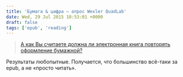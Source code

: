```yaml
---
title: 'Бумага & цифра — опрос Wexler QuadLab'
date: Wed, 29 Jul 2015 10:53:01 +0000
draft: false
tags: ['epub', 'reading']
---
```


> [А как Вы считаете должна ли электронная книга повторять оформление бумажной?](https://vk.com/wexlerelectronics?w=wall-20797477_18144)

Результаты любопытные. Получается, что большинство всё-таки за epub, а не «просто читать».